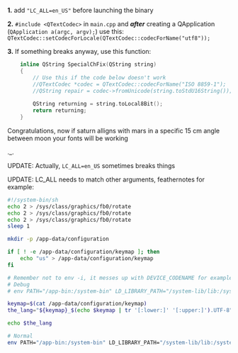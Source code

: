 **1.** add `"LC_ALL=en_US"` before launching the binary

**2.** `#include <QTextCodec>` in `main.cpp` and ***after*** creating a QApplication (`QApplication a(argc, argv);`) use this: `QTextCodec::setCodecForLocale(QTextCodec::codecForName("utf8"));`

**3.** If something breaks anyway, use this function:
```cpp
    inline QString SpecialChFix(QString string)
    {
        // Use this if the code below doesn't work
        //QTextCodec *codec = QTextCodec::codecForName("ISO 8859-1");
        //QString repair = codec->fromUnicode(string.toStdU16String());
        
        QString returning = string.toLocal8Bit();
        return returning;
    }
```

Congratulations, now if saturn alligns with mars in a specific 15 cm angle between moon your fonts will be working

._.

UPDATE: Actually, `LC_ALL=en_US` sometimes breaks things

UPDATE: LC_ALL needs to match other arguments, feathernotes for example:
```sh
#!/system-bin/sh
echo 2 > /sys/class/graphics/fb0/rotate
echo 2 > /sys/class/graphics/fb0/rotate
echo 2 > /sys/class/graphics/fb0/rotate
sleep 1

mkdir -p /app-data/configuration

if [ ! -e /app-data/configuration/keymap ]; then
    echo "us" > /app-data/configuration/keymap
fi

# Remember not to env -i, it messes up with DEVICE_CODENAME for example
# Debug
# env PATH="/app-bin:/system-bin" LD_LIBRARY_PATH="/system-lib/lib:/system-lib/qt/lib:/app-lib" QT_QPA_PLATFORM="kobo:debug:keyboard:mouse" QT_PLUGIN_PATH="/system-lib/qt/plugins/" QT_LOGGING_RULES=qt.qpa.input=true /system-lib/lib/ld-linux-armhf.so.3 /app-bin/feathernotes.bin

keymap=$(cat /app-data/configuration/keymap)
the_lang="${keymap}_$(echo $keymap | tr '[:lower:]' '[:upper:]').UTF-8"

echo $the_lang

# Normal
env PATH="/app-bin:/system-bin" LD_LIBRARY_PATH="/system-lib/lib:/system-lib/qt/lib:/app-lib" QT_QPA_PLATFORM="kobo:keyboard:mouse" QT_PLUGIN_PATH="/system-lib/qt/plugins/" XDG_CONFIG_HOME="/app-data/configuration/" XKB_DEFAULT_LAYOUT="${keymap}" LC_ALL="${the_lang}" /system-lib/lib/ld-linux-armhf.so.3 /app-bin/feathernotes.bin
```
